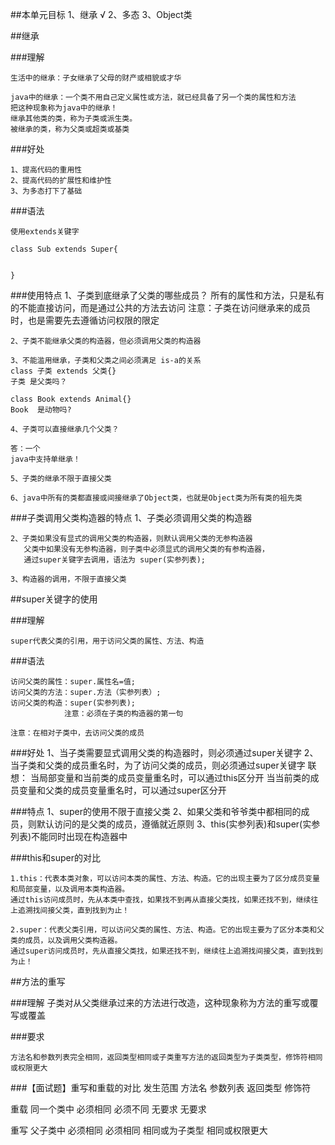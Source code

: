 ##本单元目标
	1、继承 √
	2、多态
	3、Object类


##继承


###理解

	生活中的继承：子女继承了父母的财产或相貌或才华

	java中的继承：一个类不用自己定义属性或方法，就已经具备了另一个类的属性和方法
	把这种现象称为java中的继承！
	继承其他类的类，称为子类或派生类。
	被继承的类，称为父类或超类或基类


###好处

	1、提高代码的重用性
	2、提高代码的扩展性和维护性
	3、为多态打下了基础


###语法

	使用extends关键字

	class Sub extends Super{


	}

###使用特点
	1、子类到底继承了父类的哪些成员？
		所有的属性和方法，只是私有的不能直接访问，而是通过公共的方法去访问
		注意：子类在访问继承来的成员时，也是需要先去遵循访问权限的限定


	2、子类不能继承父类的构造器，但必须调用父类的构造器

	3、不能滥用继承，子类和父类之间必须满足 is-a的关系
	class 子类 extends 父类{}
	子类 是父类吗？

	class Book extends Animal{}
	Book  是动物吗?

	4、子类可以直接继承几个父类？

	答：一个
	java中支持单继承！

	5、子类的继承不限于直接父类

	6、java中所有的类都直接或间接继承了Object类，也就是Object类为所有类的祖先类


	

###子类调用父类构造器的特点
	1、子类必须调用父类的构造器

	2、子类如果没有显式的调用父类的构造器，则默认调用父类的无参构造器
	   父类中如果没有无参构造器，则子类中必须显式的调用父类的有参构造器，
	   通过super关键字去调用，语法为 super(实参列表);

	3、构造器的调用，不限于直接父类



##super关键字的使用

###理解

	super代表父类的引用，用于访问父类的属性、方法、构造

###语法

	访问父类的属性：super.属性名=值;
	访问父类的方法：super.方法（实参列表）;
	访问父类的构造：super(实参列表);
				注意：必须在子类的构造器的第一句

	注意：在相对子类中，去访问父类的成员


###好处
	1、当子类需要显式调用父类的构造器时，则必须通过super关键字
	2、当子类和父类的成员重名时，为了访问父类的成员，则必须通过super关键字
   		联想：
		当局部变量和当前类的成员变量重名时，可以通过this区分开
		当当前类的成员变量和父类的成员变量重名时，可以通过super区分开


###特点
	1、super的使用不限于直接父类
	2、如果父类和爷爷类中都相同的成员，则默认访问的是父类的成员，遵循就近原则
	3、this(实参列表)和super(实参列表)不能同时出现在构造器中

###this和super的对比


	1.this：代表本类对象，可以访问本类的属性、方法、构造。它的出现主要为了区分成员变量和局部变量，以及调用本类构造器。
	通过this访问成员时，先从本类中查找，如果找不到再从直接父类找，如果还找不到，继续往上追溯找间接父类，直到找到为止！
	
	2.super：代表父类引用，可以访问父类的属性、方法、构造。它的出现主要为了区分本类和父类的成员，以及调用父类构造器。
	通过super访问成员时，先从直接父类找，如果还找不到，继续往上追溯找间接父类，直到找到为止！

	


##方法的重写

###理解
	子类对从父类继承过来的方法进行改造，这种现象称为方法的重写或覆写或覆盖


###要求

	方法名和参数列表完全相同，返回类型相同或子类重写方法的返回类型为子类类型，修饰符相同或权限更大

###【面试题】重写和重载的对比
		发生范围		方法名		参数列表		返回类型			修饰符


重载		同一个类中	必须相同		必须不同		无要求			无要求

重写		父子类中		必须相同		必须相同		相同或为子类型	相同或权限更大
		


















	

		

	

	




	

